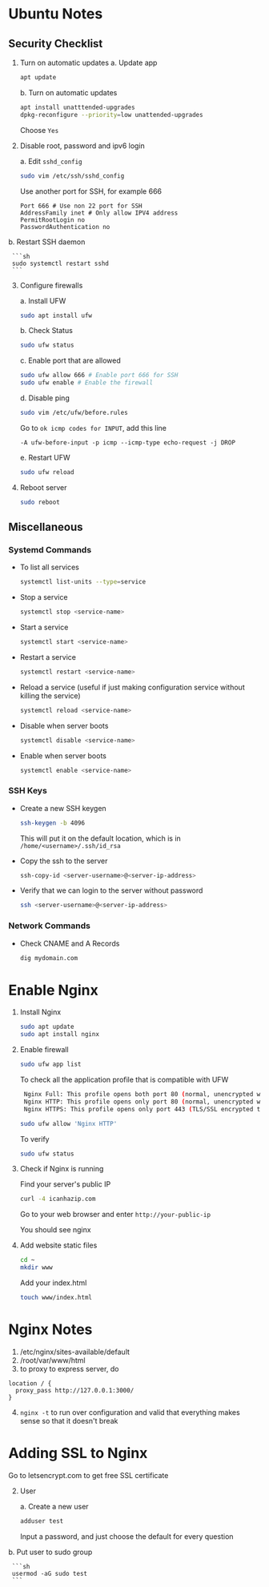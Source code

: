 # Ubuntu Notes
## Security Checklist

1. Turn on automatic updates
   a. Update app

      ```sh
      apt update
      ```

   b. Turn on automatic updates

      ```sh
      apt install unatttended-upgrades
      dpkg-reconfigure --priority=low unattended-upgrades
      ```

      Choose `Yes`

2. Disable root, password and ipv6 login

   a. Edit `sshd_config`

      ```sh
      sudo vim /etc/ssh/sshd_config
      ```

      Use another port for SSH, for example 666

      ```
      Port 666 # Use non 22 port for SSH
      AddressFamily inet # Only allow IPV4 address
      PermitRootLogin no
      PasswordAuthentication no
      ```

  b. Restart SSH daemon

     ```sh
     sudo systemctl restart sshd
     ```

3. Configure firewalls

   a. Install UFW

      ```sh
      sudo apt install ufw
      ```

   b. Check Status

      ```sh
      sudo ufw status
      ```

   c. Enable port that are allowed

      ```sh
      sudo ufw allow 666 # Enable port 666 for SSH
      sudo ufw enable # Enable the firewall
      ```

   d. Disable ping

      ```sh
      sudo vim /etc/ufw/before.rules
      ```

      Go to `ok icmp codes for INPUT`, add this line

      ```
      -A ufw-before-input -p icmp --icmp-type echo-request -j DROP
      ```

   e. Restart UFW

      ```sh
      sudo ufw reload
      ```

4. Reboot server

   ```sh
   sudo reboot
   ```

## Miscellaneous
### Systemd Commands

* To list all services

  ```sh
  systemctl list-units --type=service
  ```

* Stop a service

  ```sh
  systemctl stop <service-name>
  ```

* Start a service

  ```sh
  systemctl start <service-name>
  ```

* Restart a service

  ```sh
  systemctl restart <service-name>
  ```

* Reload a service (useful if just making configuration service without killing the service)

  ```sh
  systemctl reload <service-name>
  ```

* Disable when server boots

  ```sh
  systemctl disable <service-name>
  ```

* Enable when server boots

  ```sh
  systemctl enable <service-name>
  ```

### SSH Keys

* Create a new SSH keygen
  
  ```sh
  ssh-keygen -b 4096
  ```

  This will put it on the default location, which is in `/home/<username>/.ssh/id_rsa`

* Copy the ssh to the server

  ```sh
  ssh-copy-id <server-username>@<server-ip-address>
  ```

* Verify that we can login to the server without password

  ```sh
  ssh <server-username>@<server-ip-address>
  ```

### Network Commands

* Check CNAME and A Records

  ```sh
  dig mydomain.com
  ```

# Enable Nginx

1. Install Nginx

   ```sh
   sudo apt update
   sudo apt install nginx
   ```

2. Enable firewall

   ```sh
   sudo ufw app list
   ```

   To check all the application profile that is compatible with UFW

   ```sh
    Nginx Full: This profile opens both port 80 (normal, unencrypted web traffic) and port 443 (TLS/SSL encrypted traffic)
    Nginx HTTP: This profile opens only port 80 (normal, unencrypted web traffic)
    Nginx HTTPS: This profile opens only port 443 (TLS/SSL encrypted traffic)
    ```

   ```sh
   sudo ufw allow 'Nginx HTTP'
   ```

   To verify

   ```sh
   sudo ufw status
   ```

3. Check if Nginx is running

   Find your server's public IP


   ```sh
   curl -4 icanhazip.com
   ```

   Go to your web browser and enter `http://your-public-ip`

   You should see nginx

4. Add website static files

   ```sh
   cd ~
   mkdir www
   ```

   Add your index.html
   
   ```sh
   touch www/index.html
   ```



# Nginx Notes

1. /etc/nginx/sites-available/default
2. /root/var/www/html
3. to proxy to express server, do

```
location / {
  proxy_pass http://127.0.0.1:3000/
}
```

4. `nginx -t` to run over configuration and valid that everything makes sense so that it doesn't break

# Adding SSL to Nginx

Go to letsencrypt.com to get free SSL certificate

2. User

   a. Create a new user

      ```sh
      adduser test
      ```

      Input a password, and just choose the default for every question

  b. Put user to sudo group

     ```sh
     usermod -aG sudo test
     ```

